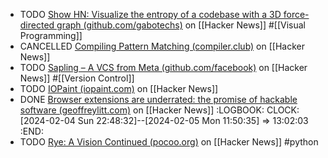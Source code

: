 - TODO [Show HN: Visualize the entropy of a codebase with a 3D force-directed graph (github.com/gabotechs)](https://news.ycombinator.com/item?id=39206842) on [[Hacker News]] #[[Visual Programming]]
- CANCELLED [Compiling Pattern Matching (compiler.club)](https://news.ycombinator.com/item?id=39240944) on [[Hacker News]]
- TODO [Sapling – A VCS from Meta (github.com/facebook)](https://news.ycombinator.com/item?id=39226611) on [[Hacker News]] #[[Version Control]]
- TODO [IOPaint (iopaint.com)](https://news.ycombinator.com/item?id=39244028) on [[Hacker News]]
- DONE [Browser extensions are underrated: the promise of hackable software (geoffreylitt.com)](https://news.ycombinator.com/item?id=39251095) on [[Hacker News]]
  :LOGBOOK:
  CLOCK: [2024-02-04 Sun 22:48:32]--[2024-02-05 Mon 11:50:35] => 13:02:03
  :END:
- TODO [Rye: A Vision Continued (pocoo.org)](https://news.ycombinator.com/item?id=39249005) on [[Hacker News]] #python